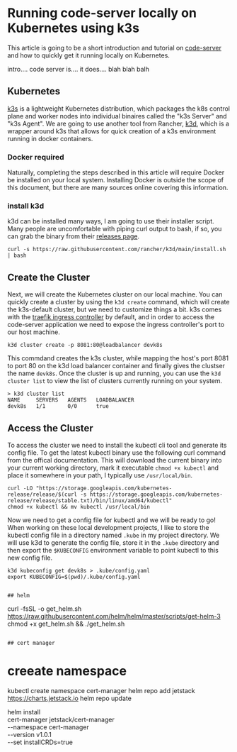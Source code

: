 # Running code-server locally on Kubernetes using k3s

This article is going to be a short introduction and tutorial on [code-server](https://github.com/cdr/code-server) and how to quickly get it running locally on Kubernetes.



intro.... code server is.... it does.... blah blah balh






## Kubernetes

[k3s](https://k3s.io/) is a lightweight Kubernetes distribution, which packages the k8s control plane and worker nodes into individual binaires called the "k3s Server" and "k3s Agent". We are going to use another tool from Rancher, [k3d](https://github.com/rancher/k3d), which is a wrapper around k3s that allows for quick creation of a k3s environment running in docker containers.

### Docker required

Naturally, completing the steps described in this article will require Docker be installed on your local system. Installing Docker is outside the scope of this document, but there are many sources online covering this information.

### install k3d

k3d can be installed many ways, I am going to use their installer script. Many people are uncomfortable with piping curl output to bash, if so, you can grab the binary from their [releases page](https://github.com/rancher/k3d/releases).

```
curl -s https://raw.githubusercontent.com/rancher/k3d/main/install.sh | bash
```

## Create the Cluster

Next, we will create the Kubernetes cluster on our local machine. You can quickly create a cluster by using the `k3d create` command, which will create the k3s-default cluster, but we need to customize things a bit. k3s comes with the [traefik ingress controller](https://containo.us/traefik/) by default, and in order to access the code-server application we need to expose the ingress controller's port to our host machine.

```:bash
k3d cluster create -p 8081:80@loadbalancer devk8s
```

This commdand creates the k3s cluster, while mapping the host's port 8081 to port 80 on the k3d load balancer container and finally gives the clustser the name `devk8s`. Once the cluster is up and running, you can use the `k3d cluster list` to view the list of clusters currently running on your system.

```
> k3d cluster list
NAME     SERVERS   AGENTS   LOADBALANCER
devk8s   1/1       0/0      true
```

## Access the Cluster

To access the cluster we need to install the kubectl cli tool and generate its config file. To get the latest kubectl binary use the following curl command from the offical documentation. This will download the current binary into your current working directory, mark it executable `chmod +x kubectl` and place it somewhere in your path, I typically use `/usr/local/bin`.

```
curl -LO "https://storage.googleapis.com/kubernetes-release/release/$(curl -s https://storage.googleapis.com/kubernetes-release/release/stable.txt)/bin/linux/amd64/kubectl"
chmod +x kubectl && mv kubectl /usr/local/bin
```

Now we need to get a config file for kubectl and we will be ready to go! When working on these local development projects, I like to store the kubectl config file in a directory named `.kube` in my project directory. We will use k3d to generate the config file, store it in the `.kube` directory and then export the `$KUBECONFIG` environment variable to point kubectl to this new config file.

```
k3d kubeconfig get devk8s > .kube/config.yaml
export KUBECONFIG=$(pwd)/.kube/config.yaml


## helm
```
curl -fsSL -o get_helm.sh https://raw.githubusercontent.com/helm/helm/master/scripts/get-helm-3
chmod +x get_helm.sh && ./get_helm.sh
```

## cert manager

```
# creeate namespace
kubectl create namespace cert-manager
helm repo add jetstack https://charts.jetstack.io
helm repo update

helm install \
  cert-manager jetstack/cert-manager \
  --namespace cert-manager \
  --version v1.0.1 \
  --set installCRDs=true

```